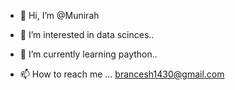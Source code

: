 - 👋 Hi, I’m @Munirah
- 👀 I’m interested in data scinces..
- 🌱 I’m currently learning paython..

- 📫 How to reach me ...
brancesh1430@gmail.com
<!---
Munirah/Mone2020 is a ✨ special ✨ repository because its `README.md` (this file) appears on your GitHub profile.
You can click the Preview link to take a look at your changes.
--->
